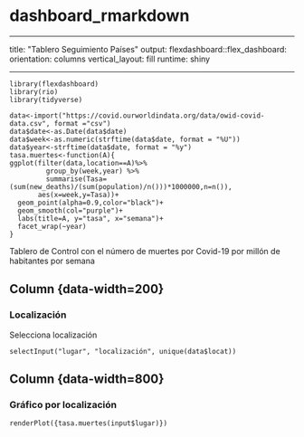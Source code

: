 # dashboard_rmarkdown

---
title: "Tablero Seguimiento Países"
output: 
  flexdashboard::flex_dashboard:
    orientation: columns
    vertical_layout: fill
runtime: shiny

---

```{r setup, include=FALSE}
library(flexdashboard)
library(rio)
library(tidyverse)
```

```{r}
data<-import("https://covid.ourworldindata.org/data/owid-covid-data.csv", format ="csv")
data$date<-as.Date(data$date)
data$week<-as.numeric(strftime(data$date, format = "%U")) 
data$year<-strftime(data$date, format = "%y")
tasa.muertes<-function(A){
ggplot(filter(data,location==A)%>%
         group_by(week,year) %>%
         summarise(Tasa=(sum(new_deaths)/(sum(population)/n()))*1000000,n=n()),
       aes(x=week,y=Tasa))+
  geom_point(alpha=0.9,color="black")+
  geom_smooth(col="purple")+
  labs(title=A, y="tasa", x="semana")+
  facet_wrap(~year)
}
```

Tablero de Control  con el número de muertes por Covid-19 por millón de habitantes por semana

Column {data-width=200}
-----------------------------------------------------------------------

### Localización 

Selecciona localización 

```{r}
selectInput("lugar", "localización", unique(data$locat))
```

Column {data-width=800}
-----------------------------------------------------------------------

### Gráfico por localización

```{r}
renderPlot({tasa.muertes(input$lugar)})
```
